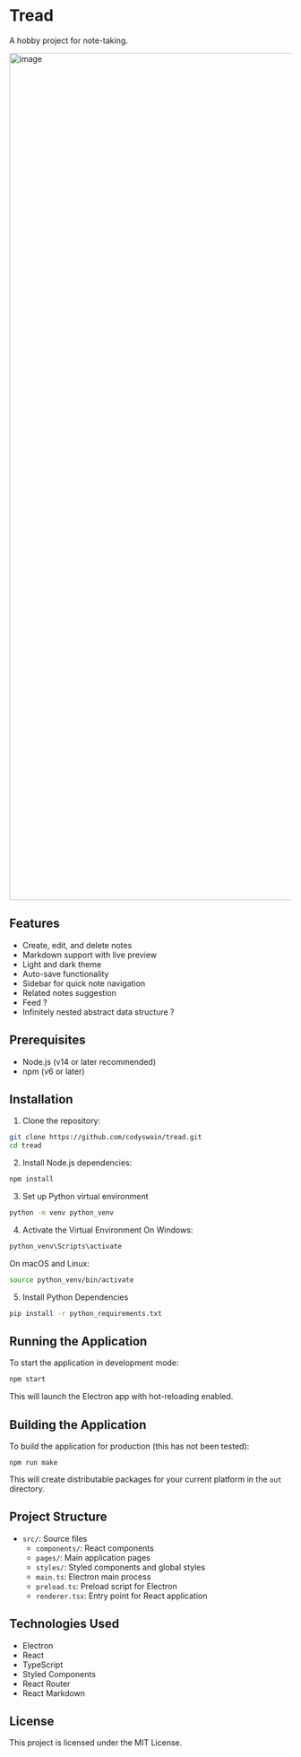 # Tread

A hobby project for note-taking.

<img width="1512" alt="image" src="https://github.com/user-attachments/assets/17814277-406c-4cee-98db-c41d30400985">

## Features

- Create, edit, and delete notes
- Markdown support with live preview
- Light and dark theme
- Auto-save functionality
- Sidebar for quick note navigation
- Related notes suggestion
- Feed ?
- Infinitely nested abstract data structure ?

## Prerequisites

- Node.js (v14 or later recommended)
- npm (v6 or later)

## Installation

1. Clone the repository:

```bash
git clone https://github.com/codyswain/tread.git
cd tread
```

2. Install Node.js dependencies:

```bash
npm install
```

3. Set up Python virtual environment

```bash
python -m venv python_venv
```

4. Activate the Virtual Environment
   On Windows:

```bash
python_venv\Scripts\activate
```

On macOS and Linux:

```bash
source python_venv/bin/activate
```

5. Install Python Dependencies

```bash
pip install -r python_requirements.txt
```

## Running the Application

To start the application in development mode:

```bash
npm start
```

This will launch the Electron app with hot-reloading enabled.

## Building the Application

To build the application for production (this has not been tested):

```
npm run make
```

This will create distributable packages for your current platform in the `out` directory.

## Project Structure

- `src/`: Source files
  - `components/`: React components
  - `pages/`: Main application pages
  - `styles/`: Styled components and global styles
  - `main.ts`: Electron main process
  - `preload.ts`: Preload script for Electron
  - `renderer.tsx`: Entry point for React application

## Technologies Used

- Electron
- React
- TypeScript
- Styled Components
- React Router
- React Markdown

## License

This project is licensed under the MIT License.
